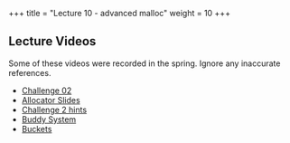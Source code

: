 +++
title = "Lecture 10 - advanced malloc"
weight = 10 
+++

## Lecture Videos

Some of these videos were recorded in the spring. Ignore any
inaccurate references.

 - [Challenge 02](https://youtu.be/RiPOlGQvYHI)
 - [Allocator Slides](https://youtu.be/n9EyYx2C08U)
 - [Challenge 2 hints](https://youtu.be/RXcrr3KaO-Y)
 - [Buddy System](https://youtu.be/-kmjlWRXkT4)
 - [Buckets](https://youtu.be/VGsLJbB3xf8)
